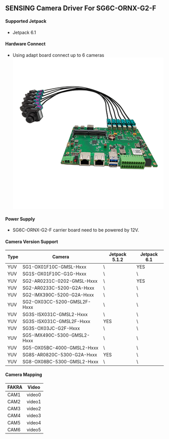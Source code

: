 ## SENSING Camera Driver For SG6C-ORNX-G2-F

#### Supported Jetpack

* Jetpack 6.1

#### Hardware Connect

* Using adapt board connect up to 6 cameras
  ![atl text](../../Picture/SENSING%20Carrier%20Board/SG6C-ORNX-G2-F.png)
#### Power Supply

* SG6C-ORNX-G2-F carrier board need to be powered by 12V. 

#### Camera Version Support

| Type | Camera                      | Jetpack 5.1.2 | Jetpack 6.1   |
| ---- | --------------------------- | ------------- | ------------- |
| YUV  | SG1-OX01F10C-GMSL-Hxxx      | \             | YES           |
| YUV  | SG1S-OX01F10C-G1G-Hxxx      | \             | \             |
| YUV  | SG2-AR0231C-0202-GMSL-Hxxx  | \             | YES           |
| YUV  | SG2-AR0233C-5200-G2A-Hxxx   | \             | \             |
| YUV  | SG2-IMX390C-5200-G2A-Hxxx   | \             | \             |
| YUV  | SG2-OX03CC-5200-GMSL2F-Hxxx | \             | \             |
| YUV  | SG3S-ISX031C-GMSL2-Hxxx     | \             | \             |
| YUV  | SG3S-ISX031C-GMSL2F-Hxxx    | YES           | \             |
| YUV  | SG3S-OX03JC-G2F-Hxxx        | \             | \             |
| YUV  | SG5-IMX490C-5300-GMSL2-Hxxx | \             | \             |
| YUV  | SG5-OX05BC-4000-GMSL2-Hxxx  | \             | \             |
| YUV  | SG8S-AR0820C-5300-G2A-Hxxx  | YES           | \             |
| YUV  | SG8-OX08BC-5300-GMSL2-Hxxx  | \             | \             |

#### Camera Mapping

| FAKRA | Video  |
| ----- | ------ |
| CAM1  | video0 |
| CAM2  | video1 |
| CAM3  | video2 |
| CAM4  | video3 |
| CAM5  | video4 |
| CAM6  | video5 |